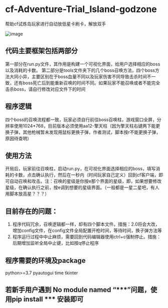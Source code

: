 # cf-Adventure-Trial_Island-godzone
帮助cf试炼岛玩家进行自动放低星卡刷卡，解放双手
  
![image](https://github.com/user-attachments/assets/003acd61-8291-4ecc-83f4-4c7d8e2094b9)


## 代码主要框架包括两部分
第一部分在run.py文件，其作用是构建一个可视化界面，给用户选择相应的boss以及消耗的卡数。
第二部分是tools文件夹下的几个boss召唤方法，四个boss方法大同小异，主要区别在于boss血量不同以及玩家伤害不同导致击杀时间不一致，还有boss死亡后到能重新召唤的时间不同。如果玩家不能召唤或者不能完全击杀boss，请自行修改对应文件下的时间

## 程序逻辑
四个boss的召唤流程都一致，玩家必须自行前往boss召唤柱，游戏窗口全屏，分辨率使用1024*768，目前版本必须使用aa12-擎天柱（因为擎天柱右键两下能更换子弹，其他枪械暂未发现用鼠标更换子弹，作者测试，脚本按r不能更换子弹，原因待查明）

## 使用方法
开局后，玩家前往召唤柱，启动run.py，在可视化界面选择相应的boss，填写消耗的卡数，点击确认执行，然后在一秒内（时间玩家自己定义）回到cf客户端，即可自动召唤和攻击。注：召唤的星级是你按e那个界面的星级，即，如果想要修改星级，在确认执行之前，按e调到想要的星级界面。（一般都是一星二星吧，有人用脚本放高星？？？）

## 目前存在的问题：
1. 程序代码冗余，召唤逻辑都一样，却有四个脚本文件。措施：2.0将会大改，增加config文件，在config文件全局配置开枪时间，等待时间，换子弹方法等
2. 程序运行过程中中止麻烦，需要回到代码编辑器使用ctrl+c强制停止。措施：后期增加监听全局中止键，比如按q停止程序


## 程序需要的环境及package
  python>=3.7
  pyautogui
  time
  tkinter 

## 若新手用户遇到 No module named “***”问题，使用pip install *** 安装即可
